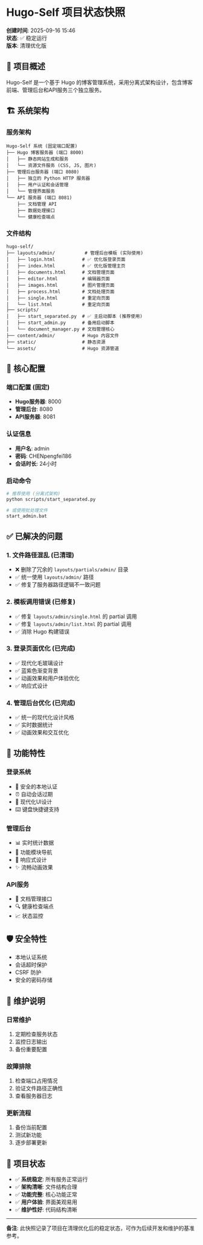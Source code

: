 # Hugo-Self 项目状态快照

**创建时间**: 2025-09-16 15:46  
**状态**: ✅ 稳定运行  
**版本**: 清理优化版  

## 🎯 项目概述

Hugo-Self 是一个基于 Hugo 的博客管理系统，采用分离式架构设计，包含博客前端、管理后台和API服务三个独立服务。

## 🏗️ 系统架构

### 服务架构
```
Hugo-Self 系统 (固定端口配置)
├── Hugo 博客服务器 (端口 8000)
│   ├── 静态网站生成和服务
│   └── 资源文件服务 (CSS, JS, 图片)
├── 管理后台服务器 (端口 8080) 
│   ├── 独立的 Python HTTP 服务器
│   ├── 用户认证和会话管理
│   └── 管理界面服务
└── API 服务器 (端口 8081)
    ├── 文档管理 API
    ├── 数据处理接口
    └── 健康检查端点
```

### 文件结构
```
hugo-self/
├── layouts/admin/           # 管理后台模板 (实际使用)
│   ├── login.html          # ✅ 优化版登录页面
│   ├── index.html          # ✅ 优化版管理主页
│   ├── documents.html      # 文档管理页面
│   ├── editor.html         # 编辑器页面
│   ├── images.html         # 图片管理页面
│   ├── process.html        # 文档处理页面
│   ├── single.html         # 重定向页面
│   └── list.html           # 重定向页面
├── scripts/
│   ├── start_separated.py  # ✅ 主启动脚本 (推荐使用)
│   ├── start_admin.py      # 备用启动脚本
│   └── document_manager.py # 文档管理核心
├── content/admin/          # Hugo 内容文件
├── static/                 # 静态资源
└── assets/                 # Hugo 资源管道
```

## 🔧 核心配置

### 端口配置 (固定)
- **Hugo服务器**: 8000
- **管理后台**: 8080  
- **API服务器**: 8081

### 认证信息
- **用户名**: admin
- **密码**: CHENpengfei186
- **会话时长**: 24小时

### 启动命令
```bash
# 推荐使用 (分离式架构)
python scripts/start_separated.py

# 或使用批处理文件
start_admin.bat
```

## ✅ 已解决的问题

### 1. 文件路径混乱 (已清理)
- ❌ 删除了冗余的 `layouts/partials/admin/` 目录
- ✅ 统一使用 `layouts/admin/` 路径
- ✅ 修复了服务器路径逻辑不一致问题

### 2. 模板调用错误 (已修复)
- ✅ 修复 `layouts/admin/single.html` 的 partial 调用
- ✅ 修复 `layouts/admin/list.html` 的 partial 调用
- ✅ 消除 Hugo 构建错误

### 3. 登录页面优化 (已完成)
- ✅ 现代化毛玻璃设计
- ✅ 蓝紫色渐变背景
- ✅ 动画效果和用户体验优化
- ✅ 响应式设计

### 4. 管理后台优化 (已完成)
- ✅ 统一的现代化设计风格
- ✅ 实时数据统计
- ✅ 动画效果和交互优化

## 🚀 功能特性

### 登录系统
- 🔐 安全的本地认证
- ⏰ 自动会话过期
- 🎨 现代化UI设计
- ⌨️ 键盘快捷键支持

### 管理后台
- 📊 实时统计数据
- 🎯 功能模块导航
- 📱 响应式设计
- ✨ 流畅动画效果

### API服务
- 📄 文档管理接口
- 🔍 健康检查端点
- 📈 状态监控

## 🛡️ 安全特性

- 本地认证系统
- 会话超时保护
- CSRF 防护
- 安全的密码存储

## 📝 维护说明

### 日常维护
1. 定期检查服务状态
2. 监控日志输出
3. 备份重要配置

### 故障排除
1. 检查端口占用情况
2. 验证文件路径正确性
3. 查看服务器日志

### 更新流程
1. 备份当前配置
2. 测试新功能
3. 逐步部署更新

## 🎉 项目状态

- ✅ **系统稳定**: 所有服务正常运行
- ✅ **架构清晰**: 文件结构合理
- ✅ **功能完整**: 核心功能正常
- ✅ **用户体验**: 界面美观易用
- ✅ **维护性好**: 代码结构清晰

---

**备注**: 此快照记录了项目在清理优化后的稳定状态，可作为后续开发和维护的基准参考。
